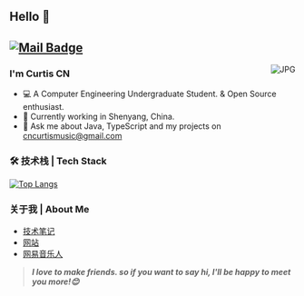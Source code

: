 ## Hello 👋
[![Mail Badge](https://img.shields.io/badge/-cncurtismusic@gmail.com-c14438?style=flat&logo=Gmail&logoColor=white&link=mailto:cncurtismusic@gmail.com)](mailto:cncurtismusic@gmail.com)
---
<img align="right" alt="JPG" src="https://www.hualigs.cn/image/616a1f2ea7df6.jpg" />

### I'm Curtis CN

- 💻 A Computer Engineering Undergraduate Student. & Open Source enthusiast.
- 🌱 Currently working in Shenyang, China.
- 💬 Ask me about Java, TypeScript and my projects on [cncurtismusic@gmail.com](mailto:cncurtismusic@gmail.com)

### 🛠 技术栈 | Tech Stack

[![Top Langs](https://github-readme-stats.vercel.app/api/top-langs/?username=anuraghazra)](https://github.com/anuraghazra/github-readme-stats)
### 关于我 | About Me
- [技术笔记](https://notes.cts.blue)
- [网站](https://cts.blue)
- [网易音乐人](https://album.cts.blue)
> ***I love to make friends. so if you want to say hi, I'll be happy to meet you more!😊***
